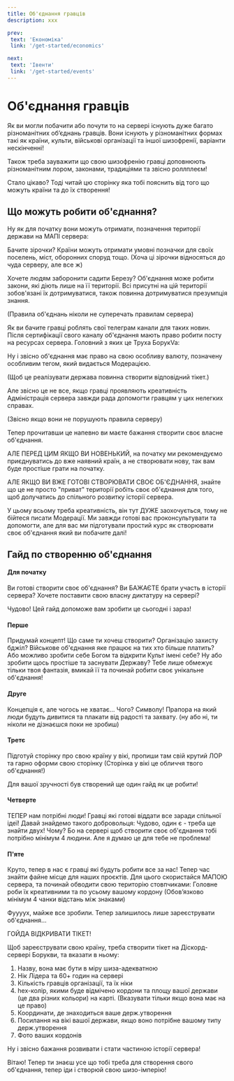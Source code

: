 ```yaml
---
title: Об'єднання гравців
description: xxx

prev:
 text: 'Економіка'
 link: '/get-started/economics'

next:
 text: 'Івенти'
 link: '/get-started/events'
---
```


<!--
TODO:
1. Переписати текст
-->

# Об'єднання гравців
Як ви могли побачити або почути то на сервері існують дуже багато різноманітних об’єднань гравців. Вони існують у різноманітних формах такі як країни, культи, військові організації та іншої шизофренії, варіанти нескінченні!

Також треба зауважити що свою шизофренію гравці доповнюють різноманітним лором, законами, традиціями та звісно роллплеєм!

Стало цікаво? Тоді читай цю сторінку яка тобі пояснить від того що можуть країни та до їх створення!

## Що можуть робити об'єднання?
Ну як для початку вони можуть отримати, позначення території держави на МАПІ сервера:

Бачите зірочки? Країни можуть отримати умовні позначки для своїх поселень, міст, оборонних споруд тощо. (Хоча ці зірочки відносяться до чуда серверу, але все ж)

Хочете людям заборонити садити Березу? Об'єднання може робити закони, які діють лише на її території. Всі присутні на цій території зобов'язані їх дотримуватися, також повинна дотримуватися презумпція знання.

(Правила об'єднань ніколи не суперечать правилам сервера)
<!-- Сюди треба оновлену картинку -->

Як ви бачите гравці роблять свої телеграм канали для таких новин. Після сертифікації свого каналу об'єднання мають право робити посту на ресурсах сервера. Головний з яких це Труха БорукVa:
<!-- Сюди треба оновлену картинку -->

Ну і звісно об'єднання має право на свою особливу валюту, позначену особливим тегом, який видається Модерацією.

(Щоб це реалізувати держава повинна створити відповідний тікет.)

Але звісно це не все, якщо гравці проявляють креативність Адміністрація сервера завжди рада допомогти гравцям у цих нелегких справах.

(Звісно якщо вони не порушують правила серверу)

Тепер прочитавши це напевно ви маєте бажання створити своє власне об'єднання.

АЛЕ ПЕРЕД ЦИМ ЯКЩО ВИ НОВЕНЬКИЙ, на початку ми рекомендуємо приєднуватись до вже наявний країн, а не створювати нову, так вам буде простіше грати на початку.

АЛЕ ЯКЩО ВИ ВЖЕ ГОТОВІ СТВОРЮВАТИ СВОЄ ОБ'ЄДНАННЯ, знайте що це не просто "приват" території робіть своє об'єднання для того, щоб долучатись до спільного розвитку історії сервера.

У цьому всьому треба креативність, він тут ДУЖЕ заохочується, тому не бійтеся писати Модерації. Ми завжди готові вас проконсультувати та допомогти, але для вас ми підготували простий курс як створювати своє об'єднання який ви побачите далі!

## Гайд по створенню об'єднання
#### Для початку
Ви готові створити своє об'єднання? Ви БАЖАЄТЕ брати участь в історії сервера? Хочете поставити свою власну диктатуру на сервері?

Чудово! Цей гайд допоможе вам зробити це сьогодні і зараз!

#### Перше
Придумай концепт! Що саме ти хочеш створити? Організацію захисту бджіл? Військове об'єднання яке працює на тих хто більше платить? Або можливо зробити себе Богом та відкрити Культ імені себе? Ну або зробити щось простіше та заснувати Державу? Тебе лише обмежує тільки твоя фантазія, вмикай її та починай робити своє унікальне об'єднання!

#### Друге
Концепція є, але чогось не хватає... Чого? Символу! Прапора на який люди будуть дивитися та плакати від радості та захвату. (ну або ні, ти ніколи не дізнаєшся поки не зробиш)

#### Третє
Підготуй сторінку про свою країну у вікі, пропиши там свій крутий ЛОР та гарно оформи свою сторінку (Сторінка у вікі це обличчя твого об'єднання!)

Для вашої зручності був створений ще один гайд як це робити!

#### Четверте
ТЕПЕР нам потрібні люди! Гравці які готові віддати все заради спільної ідеї! Давай знайдемо такого добровольця:
Чудово, один є - треба ще знайти двух! Чому? Бо на сервері щоб створити своє об'єднання тобі потрібно мінімум 4 людини. Але я думаю це для тебе не проблема!

#### П'яте
Круто, тепер в нас є гравці які будуть робити все за нас! Тепер час знайти файне місце для наших проєктів. Для цього скористайся МАПОЮ сервера, та починай обводити свою територію стовпчиками:
Головне роби їх креативними та по усьому вашому кордону (Обов’язково мінімум 4 чанки відстань між знаками)

Фуууух, майже все зробили. Тепер залишилось лише зареєструвати об'єднання...

ГОЙДА ВІДКРИВАТИ ТІКЕТ!

Щоб зареєструвати свою країну, треба створити тікет на Діскорд-сервері Борукви, та вказати в ньому:

1. Назву, вона має бути в міру шиза-адекватною
2. Нік Лідера та 60+ годин на сервері
3. Кількість гравців організації, та їх ніки
4. hex-колір, якими буде відмічено кордони та площу вашої держави (це два різних кольори) на карті. (Вказувати тільки якщо вона має на це право)
5. Координати, де знаходиться ваше держ.утворення
6. Посилання на вікі вашої держави, якщо воно потрібне вашому типу держ.утворення
7. Фото ваших кордонів

Ну і звісно бажання розвивати і стати частиною історії сервера!

Вітаю! Тепер ти знаєш усе що тобі треба для створення свого об'єднання, тепер іди і створюй свою шизо-імперію!
